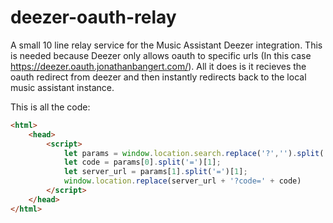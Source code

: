 # deezer-oauth-relay
A small 10 line relay service for the Music Assistant Deezer integration. This is needed because Deezer only allows oauth to specific urls (In this case https://deezer.oauth.jonathanbangert.com/). All it does is it recieves the oauth redirect from deezer and then instantly redirects back to the local music assistant instance. 

This is all the code:
```html
<html>
    <head>
        <script>
            let params = window.location.search.replace('?','').split('&');
            let code = params[0].split('=')[1];
            let server_url = params[1].split('=')[1];
            window.location.replace(server_url + '?code=' + code)
        </script>
    </head>
</html>
```
